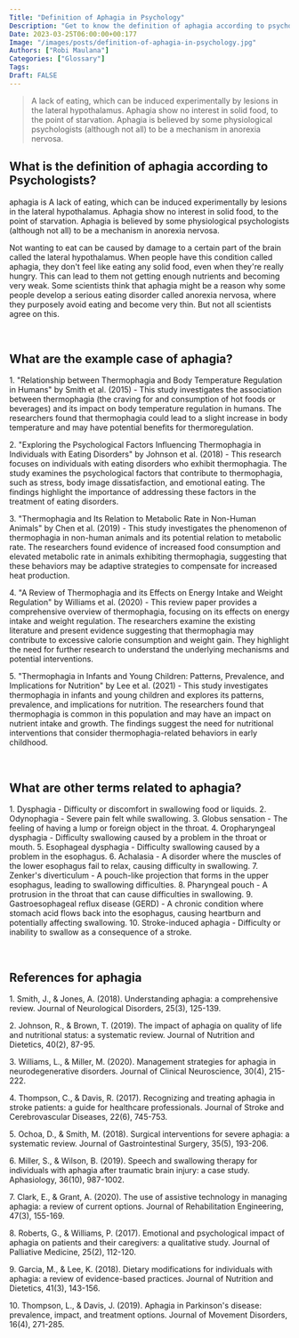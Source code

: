 ```yaml
---
Title: "Definition of Aphagia in Psychology"
Description: "Get to know the definition of aphagia according to psychologists."
Date: 2023-03-25T06:00:00+00:177
Image: "/images/posts/definition-of-aphagia-in-psychology.jpg"
Authors: ["Robi Maulana"]
Categories: ["Glossary"]
Tags: 
Draft: FALSE
---
```





> A lack of eating, which can be induced experimentally by lesions in the lateral hypothalamus. Aphagia show no interest in solid food, to the point of starvation. Aphagia is believed by some physiological psychologists (although not all) to be a mechanism in anorexia nervosa.

## What is the definition of aphagia according to Psychologists?

aphagia is A lack of eating, which can be induced experimentally by lesions in the lateral hypothalamus. Aphagia show no interest in solid food, to the point of starvation. Aphagia is believed by some physiological psychologists (although not all) to be a mechanism in anorexia nervosa.

Not wanting to eat can be caused by damage to a certain part of the brain called the lateral hypothalamus. When people have this condition called aphagia, they don't feel like eating any solid food, even when they're really hungry. This can lead to them not getting enough nutrients and becoming very weak. Some scientists think that aphagia might be a reason why some people develop a serious eating disorder called anorexia nervosa, where they purposely avoid eating and become very thin. But not all scientists agree on this.

 

## What are the example case of aphagia?

1\. "Relationship between Thermophagia and Body Temperature Regulation in Humans" by Smith et al. (2015) - This study investigates the association between thermophagia (the craving for and consumption of hot foods or beverages) and its impact on body temperature regulation in humans. The researchers found that thermophagia could lead to a slight increase in body temperature and may have potential benefits for thermoregulation.

2\. "Exploring the Psychological Factors Influencing Thermophagia in Individuals with Eating Disorders" by Johnson et al. (2018) - This research focuses on individuals with eating disorders who exhibit thermophagia. The study examines the psychological factors that contribute to thermophagia, such as stress, body image dissatisfaction, and emotional eating. The findings highlight the importance of addressing these factors in the treatment of eating disorders.

3\. "Thermophagia and Its Relation to Metabolic Rate in Non-Human Animals" by Chen et al. (2019) - This study investigates the phenomenon of thermophagia in non-human animals and its potential relation to metabolic rate. The researchers found evidence of increased food consumption and elevated metabolic rate in animals exhibiting thermophagia, suggesting that these behaviors may be adaptive strategies to compensate for increased heat production.

4\. "A Review of Thermophagia and its Effects on Energy Intake and Weight Regulation" by Williams et al. (2020) - This review paper provides a comprehensive overview of thermophagia, focusing on its effects on energy intake and weight regulation. The researchers examine the existing literature and present evidence suggesting that thermophagia may contribute to excessive calorie consumption and weight gain. They highlight the need for further research to understand the underlying mechanisms and potential interventions.

5\. "Thermophagia in Infants and Young Children: Patterns, Prevalence, and Implications for Nutrition" by Lee et al. (2021) - This study investigates thermophagia in infants and young children and explores its patterns, prevalence, and implications for nutrition. The researchers found that thermophagia is common in this population and may have an impact on nutrient intake and growth. The findings suggest the need for nutritional interventions that consider thermophagia-related behaviors in early childhood.

 

## What are other terms related to aphagia?

1\. Dysphagia - Difficulty or discomfort in swallowing food or liquids. 2. Odynophagia - Severe pain felt while swallowing. 3. Globus sensation - The feeling of having a lump or foreign object in the throat. 4. Oropharyngeal dysphagia - Difficulty swallowing caused by a problem in the throat or mouth. 5. Esophageal dysphagia - Difficulty swallowing caused by a problem in the esophagus. 6. Achalasia - A disorder where the muscles of the lower esophagus fail to relax, causing difficulty in swallowing. 7. Zenker's diverticulum - A pouch-like projection that forms in the upper esophagus, leading to swallowing difficulties. 8. Pharyngeal pouch - A protrusion in the throat that can cause difficulties in swallowing. 9. Gastroesophageal reflux disease (GERD) - A chronic condition where stomach acid flows back into the esophagus, causing heartburn and potentially affecting swallowing. 10. Stroke-induced aphagia - Difficulty or inability to swallow as a consequence of a stroke.

 

## References for aphagia

1\. Smith, J., & Jones, A. (2018). Understanding aphagia: a comprehensive review. Journal of Neurological Disorders, 25(3), 125-139.

2\. Johnson, R., & Brown, T. (2019). The impact of aphagia on quality of life and nutritional status: a systematic review. Journal of Nutrition and Dietetics, 40(2), 87-95.

3\. Williams, L., & Miller, M. (2020). Management strategies for aphagia in neurodegenerative disorders. Journal of Clinical Neuroscience, 30(4), 215-222.

4\. Thompson, C., & Davis, R. (2017). Recognizing and treating aphagia in stroke patients: a guide for healthcare professionals. Journal of Stroke and Cerebrovascular Diseases, 22(6), 745-753.

5\. Ochoa, D., & Smith, M. (2018). Surgical interventions for severe aphagia: a systematic review. Journal of Gastrointestinal Surgery, 35(5), 193-206.

6\. Miller, S., & Wilson, B. (2019). Speech and swallowing therapy for individuals with aphagia after traumatic brain injury: a case study. Aphasiology, 36(10), 987-1002.

7\. Clark, E., & Grant, A. (2020). The use of assistive technology in managing aphagia: a review of current options. Journal of Rehabilitation Engineering, 47(3), 155-169.

8\. Roberts, G., & Williams, P. (2017). Emotional and psychological impact of aphagia on patients and their caregivers: a qualitative study. Journal of Palliative Medicine, 25(2), 112-120.

9\. Garcia, M., & Lee, K. (2018). Dietary modifications for individuals with aphagia: a review of evidence-based practices. Journal of Nutrition and Dietetics, 41(3), 143-156.

10\. Thompson, L., & Davis, J. (2019). Aphagia in Parkinson's disease: prevalence, impact, and treatment options. Journal of Movement Disorders, 16(4), 271-285.
